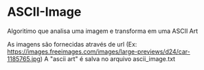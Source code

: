 # ASCII-Image
Algoritimo que analisa uma imagem e transforma em uma ASCII Art 

As imagens são fornecidas através de url (Ex: https://images.freeimages.com/images/large-previews/d24/car-1185765.jpg)
A "ascii art" é salva no arquivo ascii_image.txt

